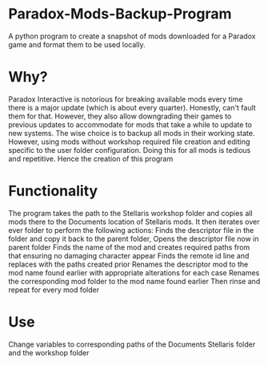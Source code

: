# Paradox-Mods-Backup-Program
A python program to create a snapshot of mods downloaded for a Paradox game and format them to be used locally.

# Why?
Paradox Interactive is notorious for breaking available mods every time there is a major update (which is about every quarter). Honestly, can't fault them for that. However, they also allow downgrading their games to previous updates to accommodate for mods that take a while to update to new systems. The wise choice is to backup all mods in their working state. However, using mods without workshop required file creation and editing specific to the user folder configuration. Doing this for all mods is tedious and repetitive. Hence the creation of this program

# Functionality
The program takes the path to the Stellaris workshop folder and copies all mods there to the Documents location of Stellaris mods.
It then iterates over ever folder to perform the following actions:
Finds the descriptor file in the folder and copy it back to the parent folder,
Opens the descriptor file now in parent folder
Finds the name of the mod and creates required paths from that ensuring no damaging character appear
Finds the remote id line and replaces with the paths created prior
Renames the descriptor mod to the mod name found earlier with appropriate alterations for each case
Renames the corresponding mod folder to the mod name found earlier
Then rinse and repeat for every mod folder

# Use
Change variables to corresponding paths of the Documents Stellaris folder and the workshop folder
